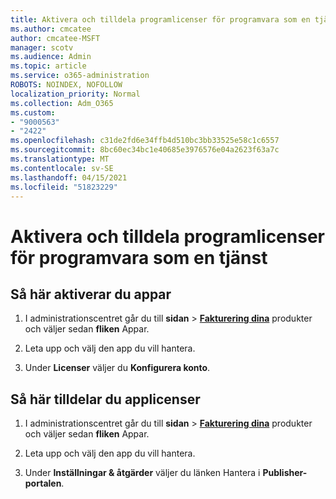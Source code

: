```yaml
---
title: Aktivera och tilldela programlicenser för programvara som en tjänst
ms.author: cmcatee
author: cmcatee-MSFT
manager: scotv
ms.audience: Admin
ms.topic: article
ms.service: o365-administration
ROBOTS: NOINDEX, NOFOLLOW
localization_priority: Normal
ms.collection: Adm_O365
ms.custom:
- "9000563"
- "2422"
ms.openlocfilehash: c31de2fd6e34ffb4d510bc3bb33525e58c1c6557
ms.sourcegitcommit: 8bc60ec34bc1e40685e3976576e04a2623f63a7c
ms.translationtype: MT
ms.contentlocale: sv-SE
ms.lasthandoff: 04/15/2021
ms.locfileid: "51823229"
---
```

# <a name="activate-and-assign-software-as-a-service-app-licenses"></a>Aktivera och tilldela programlicenser för programvara som en tjänst 

## <a name="to-activate-apps"></a>Så här aktiverar du appar

1. I administrationscentret går du till **sidan**  >  **[Fakturering dina](https://go.microsoft.com/fwlink/p/?linkid=842054)** produkter och väljer sedan **fliken** Appar.

2. Leta upp och välj den app du vill hantera.

3. Under **Licenser** väljer du **Konfigurera konto**.  

## <a name="to-assign-app-licenses"></a>Så här tilldelar du applicenser

1. I administrationscentret går du till **sidan**  >  **[Fakturering dina](https://go.microsoft.com/fwlink/p/?linkid=842054)** produkter och väljer sedan **fliken** Appar.

2. Leta upp och välj den app du vill hantera.  

3. Under **Inställningar & åtgärder** väljer du länken Hantera i **Publisher-portalen**.